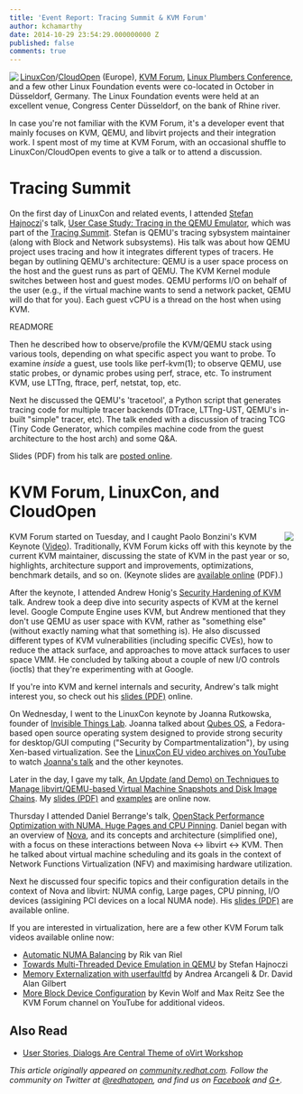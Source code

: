 ```yaml
---
title: 'Event Report: Tracing Summit & KVM Forum'
author: kchamarthy
date: 2014-10-29 23:54:29.000000000 Z
published: false
comments: true
---
```


<img src="/images/blog/logo_kvmforum_crop.png" align="left">[LinuxCon](http://events.linuxfoundation.org/events/linuxcon-europe)/[CloudOpen](http://events.linuxfoundation.org/events/cloudopen-europe) (Europe), [KVM Forum](http://events.linuxfoundation.org/events/kvm-forum), [Linux Plumbers Conference](http://www.linuxplumbersconf.org/2014/), and a few other Linux Foundation events were co-located in October in Düsseldorf, Germany. The Linux Foundation events were held at an excellent venue, Congress Center Düsseldorf, on the bank of Rhine river. 

In case you're not familiar with the KVM Forum, it's a developer event that mainly focuses on KVM, QEMU, and libvirt projects and their integration work. I spent most of my time at KVM Forum, with an occasional shuffle to LinuxCon/CloudOpen events to give a talk or to attend a discussion.

Tracing Summit
==============
On the first day of LinuxCon and related events, I attended [Stefan Hajnoczi](http://blog.vmsplice.net/)'s talk,  [User Case Study: Tracing in the QEMU Emulator](http://sched.co/1typxjj), which was part of the [Tracing Summit](http://tracingsummit.org/wiki/TracingSummit2014). Stefan is QEMU's tracing sybsystem maintainer (along with Block and Network subsystems). His talk was about how QEMU project uses tracing and how it integrates different types of tracers. He began by outlining QEMU's architecture: QEMU is a user space process on the host and the guest runs as part of QEMU. The KVM Kernel module switches between host and guest modes. QEMU performs I/O on behalf of the user (e.g., if the virtual machine wants to send a network packet, QEMU will do that for you). Each guest vCPU is a thread on the host when using KVM.

READMORE

Then he described how to observe/profile the KVM/QEMU stack using various tools, depending on what specific aspect you want to probe. To examine _inside_ a guest, use tools like perf-kvm(1); to observe QEMU, use static probes, or dynamic probes using perf, strace, etc. To instrument KVM, use LTTng, ftrace, perf, netstat, top, etc.

Next he discussed the QEMU's 'tracetool', a Python script that generates tracing code for multiple tracer backends (DTrace, LTTng-UST, QEMU's in-built "simple" tracer, etc). The talk ended with a discussion of tracing TCG (Tiny Code Generator, which compiles machine code from the guest architecture to the host arch) and some Q&A.

Slides (PDF) from his talk are [posted online](http://vmsplice.net/~stefan/stefanha-tracing-summit-2014.pdf). 

KVM Forum, LinuxCon, and CloudOpen
============================
<img src="/images/blog/logo-kvmforum.png" align="right"> KVM Forum started on Tuesday, and I caught Paolo Bonzini's KVM Keynote ([Video](http://www.youtube.com/watch?v=7aA7FQAbHsE)). Traditionally, KVM Forum kicks off with this keynote by the current KVM maintainer, discussing the state of KVM in the past year or so, highlights, architecture support and improvements, optimizations, benchmark details, and so on. (Keynote slides are [available online](http://events.linuxfoundation.org/sites/events/files/slides/kvmforum14-kvm.pdf) (PDF).)

After the keynote, I attended Andrew Honig's [Security Hardening of KVM](http://sched.co/1zF98ZT) talk. Andrew took a deep dive into security aspects of KVM at the kernel level. Google Compute Engine uses KVM, but Andrew mentioned that they don't use QEMU as user space with KVM, rather as "something else" (without exactly naming what that something is). He also discussed different types of KVM vulnerabilities (including specific CVEs), how to reduce the attack surface, and approaches to move attack surfaces to user space VMM. He concluded by talking about a couple of new I/O controls (ioctls) that they're experimenting with at Google.

If you're into KVM and kernel internals and security, Andrew's talk might interest you, so check out his [slides (PDF)](http://events.linuxfoundation.org/sites/events/files/slides/KVM%20Hardening.pdf) online.

On Wednesday, I went to the LinuxCon keynote by Joanna Rutkowska, founder of [Invisible Things Lab](http://invisiblethingslab.com/itl/Welcome.html). Joanna talked about [Qubes OS](https://qubes-os.org/), a Fedora-based open source operating system designed to provide strong security for desktop/GUI computing ("Security by Compartmentalization"), by using Xen-based virtualization. See the [LinuxCon EU video archives on YouTube](http://www.youtube.com/user/TheLinuxFoundation/videos) to watch [Joanna's talk](http://youtu.be/CqONg8w5nkw?list=UUfX55Sx5hEFjoC3cNs6mCUQ) and the other keynotes. 

Later in the day, I gave my talk, [An Update (and Demo) on Techniques to Manage libvirt/QEMU-based Virtual Machine Snapshots and Disk Image Chains](http://sched.co/1rhLUul). My [slides (PDF)](http://events.linuxfoundation.org/sites/events/files/slides/Update-on-QEMU-and-libvirt-snapshots-disk-image-chains-CloudOpen-Eu-2014.pdf) and [examples](https://kashyapc.fedorapeople.org/virt/lcco-2014/examples/) are online now.

Thursday I attended Daniel Berrange's talk, [OpenStack Performance Optimization with NUMA, Huge Pages and CPU Pinning](http://youtu.be/rqMc9DqtMfs). Daniel began with an overview of [Nova](https://wiki.openstack.org/wiki/Nova), and its concepts and architecture (simplified one), with a focus on these interactions between Nova <-> libvirt <-> KVM. Then he talked about virtual machine scheduling and its goals in the context of Network Functions Virtualization (NFV) and maximising hardware utilization. 

Next he discussed four specific topics and their configuration details in the context of Nova and libvirt: NUMA config, Large pages, CPU pinning, I/O devices (assigining PCI devices on a local NUMA node). His [slides (PDF)](http://people.redhat.com/berrange/kvm-forum-2014/kvm-forum-2014-openstack-perf.pdf) are available online.

If you are interested in virtualization, here are a few other KVM Forum talk videos available online now:
* [Automatic NUMA Balancing](http://youtu.be/mjVw_oe1hEA) by Rik van Riel
* [Towards Multi-Threaded Device Emulation in QEMU](http://youtu.be/KVD9FVlbqmY) by Stefan Hajnoczi
* [Memory Externalization with userfaultfd](http://youtu.be/pC8cWWRVSPw) by Andrea Arcangeli & Dr. David Alan Gilbert
* [More Block Device Configuration](http://youtu.be/VYGSD0aK2mk) by Kevin Wolf and Max Reitz
See the KVM Forum channel on YouTube for additional videos.

## Also Read
* [User Stories, Dialogs Are Central Theme of oVirt Workshop](http://community.redhat.com/blog/2014/10/ovirt-workshop-2014/)

*This article originally appeared on [community.redhat.com](http://community.redhat.com/). Follow the community on Twitter at [@redhatopen](https://twitter.com/redhatopen), and find us on [Facebook](https://www.facebook.com/redhatopen) and [G+](https://plus.google.com/u/0/b/113258037797946990391/113258037797946990391/posts).*